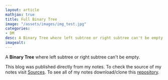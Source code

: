 ```yaml
---
layout: article
mathjax: true
title: Full Binary Tree
image: "/assets/images/img_test.jpg"
categories:
- DM
desc: A Binary Tree where left subtree or right subtree can't be empty. 
imagealt: 
---
```


A <b>Binary Tree</b> where left subtree or right subtree can't be empty.

This blog was published directly from my notes.
To check the source of my notes visit [Sources](sources.html).
To see all of my notes download/clone this [repository](https://github.com/bovem/CS).